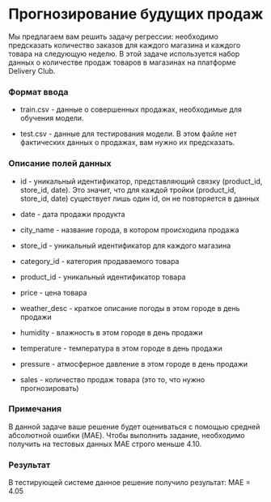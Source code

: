# Прогнозирование будущих продаж

Мы предлагаем вам решить задачу регрессии: необходимо предсказать количество заказов для каждого магазина и каждого товара на следующую неделю. В этой задаче используется набор данных о количестве продаж товаров в магазинах на платформе Delivery Club.

### Формат ввода

* train.csv - данные о совершенных продажах, необходимые для обучения модели.

* test.csv - данные для тестирования модели. В этом файле нет фактических данных о продажах, вам нужно их предсказать.


### Описание полей данных

* id - уникальный идентификатор, представляющий связку (product_id, store_id, date). Это значит, что для каждой тройки (product_id, store_id, date) существует лишь один id, он не повторяется в данных

* date - дата продажи продукта

* city_name - название города, в котором происходила продажа

* store_id - уникальный идентификатор для каждого магазина

* category_id - категория продаваемого товара

* product_id - уникальный идентификатор товара

* price - цена товара

* weather_desc - краткое описание погоды в этом городе в день продажи

* humidity - влажность в этом городе в день продажи

* temperature - температура в этом городе в день продажи

* pressure - атмосферное давление в этом городе в день продажи

* sales - количество продаж товара (это то, что нужно прогнозировать)


### Примечания

В данной задаче ваше решение будет оцениваться с помощью средней абсолютной ошибки (MAE). Чтобы выполнить задание, необходимо получить на тестовых данных MAE строго меньше 4.10.


### Результат

В тестирующей системе данное решение получило результат: MAE = 4.05


 
